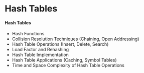 # Hash Tables

#### Hash Tables

* Hash Functions
* Collision Resolution Techniques (Chaining, Open Addressing)
* Hash Table Operations (Insert, Delete, Search)
* Load Factor and Rehashing
* Hash Table Implementation
* Hash Table Applications (Caching, Symbol Tables)
* Time and Space Complexity of Hash Table Operations
